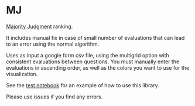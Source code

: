 # MJ
[Majority Judgment](https://mitpress.mit.edu/9780262545716/majority-judgment/) ranking. 

It includes manual fix in case of small number of evaluations that can lead to an error using the normal algorithm.

Uses as input a google form csv file, using the multigrid option with consistent evaluations between questions. You must manually enter the evaluations in ascending order, as well as the colors you want to use for the visualization.

See the [test notebook](https://github.com/fforster/MJ/blob/main/Test.ipynb) for an example of how to use this library.

Please use issues if you find any errors.